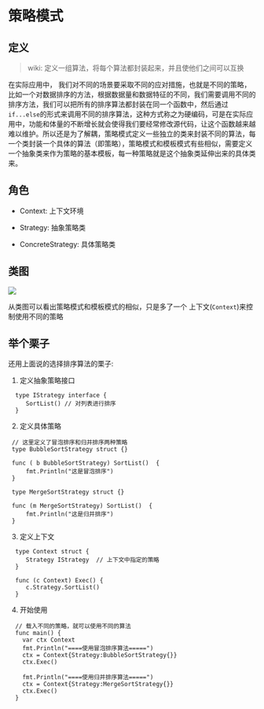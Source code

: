 # 策略模式

## 定义

> wiki: 定义一组算法，将每个算法都封装起来，并且使他们之间可以互换

在实际应用中， 我们对不同的场景要采取不同的应对措施，也就是不同的策略，比如一个对数据排序的方法，根据数据量和数据特征的不同，我们需要调用不同的排序方法，我们可以把所有的排序算法都封装在同一个函数中，然后通过`if...else`的形式来调用不同的排序算法，这种方式称之为硬编码，可是在实际应用中，功能和体量的不断增长就会使得我们要经常修改源代码，让这个函数越来越难以维护。所以还是为了解耦，策略模式定义一些独立的类来封装不同的算法，每一个类封装一个具体的算法（即策略），策略模式和模板模式有些相似，需要定义一个抽象类来作为策略的基本模板，每一种策略就是这个抽象类延伸出来的具体类来。

## 角色

 - Context: 上下文环境
 
 - Strategy: 抽象策略类
 
 - ConcreteStrategy: 具体策略类

## 类图

  ![](https://design-patterns.readthedocs.io/zh_CN/latest/_images/Strategy.jpg)
  
  从类图可以看出策略模式和模板模式的相似，只是多了一个 上下文(`Context`)来控制使用不同的策略

## 举个栗子

  还用上面说的选择排序算法的栗子:
  
  1. 定义抽象策略接口
  
   ```
     type IStrategy interface {
   	    SortList() // 对列表进行排序
     }
   ```
  2. 定义具体策略
  
   ```
    // 这里定义了冒泡排序和归并排序两种策略
    type BubbleSortStrategy struct {}
    
    func ( b BubbleSortStrategy) SortList()  {
    	fmt.Println("这是冒泡排序")
    }
    
    type MergeSortStrategy struct {}
    
    func (m MergeSortStrategy) SortList()  {
    	fmt.Println("这是归并排序")
    }
   ```
 
  3. 定义上下文
   
   ```
     type Context struct {
     	Strategy IStrategy  // 上下文中指定的策略
     }
     
     func (c Context) Exec() {
     	c.Strategy.SortList()
     }
   ```
   
  4. 开始使用
  
   ```
     // 载入不同的策略，就可以使用不同的算法
     func main() {
       var ctx Context
       fmt.Println("====使用冒泡排序算法=====")
       ctx = Context{Strategy:BubbleSortStrategy{}}
       ctx.Exec()
     
       fmt.Println("====使用归并排序算法=====")
       ctx = Context{Strategy:MergeSortStrategy{}}
       ctx.Exec()
     }
   ```